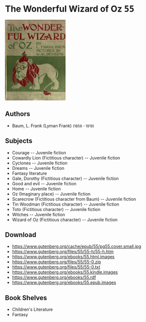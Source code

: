 # The Wonderful Wizard of Oz <kbd>55</kbd>

![](./cover.medium.jpg "")

## Authors


 - Baum, L. Frank (Lyman Frank) <small>(1856 - 1919)</small>

## Subjects


 - Courage -- Juvenile fiction
 - Cowardly Lion (Fictitious character) -- Juvenile fiction
 - Cyclones -- Juvenile fiction
 - Dreams -- Juvenile fiction
 - Fantasy literature
 - Gale, Dorothy (Fictitious character) -- Juvenile fiction
 - Good and evil -- Juvenile fiction
 - Home -- Juvenile fiction
 - Oz (Imaginary place) -- Juvenile fiction
 - Scarecrow (Fictitious character from Baum) -- Juvenile fiction
 - Tin Woodman (Fictitious character) -- Juvenile fiction
 - Toto (Fictitious character) -- Juvenile fiction
 - Witches -- Juvenile fiction
 - Wizard of Oz (Fictitious character) -- Juvenile fiction

## Download


 - https://www.gutenberg.org/cache/epub/55/pg55.cover.small.jpg
 - https://www.gutenberg.org/files/55/55-h/55-h.htm
 - https://www.gutenberg.org/ebooks/55.html.images
 - https://www.gutenberg.org/files/55/55-0.zip
 - https://www.gutenberg.org/files/55/55-0.txt
 - https://www.gutenberg.org/ebooks/55.kindle.images
 - https://www.gutenberg.org/ebooks/55.rdf
 - https://www.gutenberg.org/ebooks/55.epub.images

## Book Shelves


 - Children's Literature
 - Fantasy

